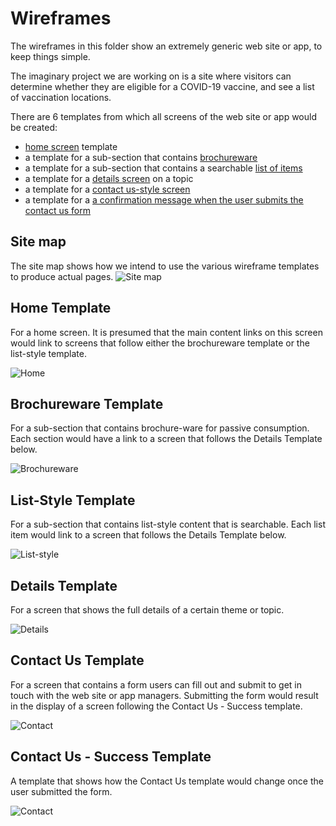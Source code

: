 # Wireframes

The wireframes in this folder show an extremely generic web site or app, to keep things simple.

The imaginary project we are working on is a site where visitors can determine whether they are eligible for a COVID-19 vaccine, and see a list of vaccination locations.

There are 6 templates from which all screens of the web site or app would be created:

- [home screen](#home-template) template
- a template for a sub-section that contains [brochureware](#brochureware-template)
- a template for a sub-section that contains a searchable [list of items](#list-style-template)
- a template for a [details screen](#details-template) on a topic
- a template for a [contact us-style screen](#contact-us-template)
- a template for a [a confirmation message when the user submits the contact us form](#contact-us-success-template)

## Site map

The site map shows how we intend to use the various wireframe templates to produce actual pages.
![Site map](./png/site-map.png)

## Home Template

For a home screen. It is presumed that the main content links on this screen would link to screens that follow either the brochureware template or the list-style template.

![Home](./png/home.png)

## Brochureware Template

For a sub-section that contains brochure-ware for passive consumption. Each section would have a link to a screen that follows the Details Template below.

![Brochureware](./png/brochureware.png)

## List-Style Template

For a sub-section that contains list-style content that is searchable. Each list item would link to a screen that follows the Details Template below.

![List-style](./png/list.png)

## Details Template

For a screen that shows the full details of a certain theme or topic.

![Details](./png/details.png)

## Contact Us Template

For a screen that contains a form users can fill out and submit to get in touch with the web site or app managers. Submitting the form would result in the display of a screen following the Contact Us - Success template.

![Contact](./png/contact.png)

## Contact Us - Success Template

A template that shows how the Contact Us template would change once the user submitted the form.

![Contact](./png/contact.png)
